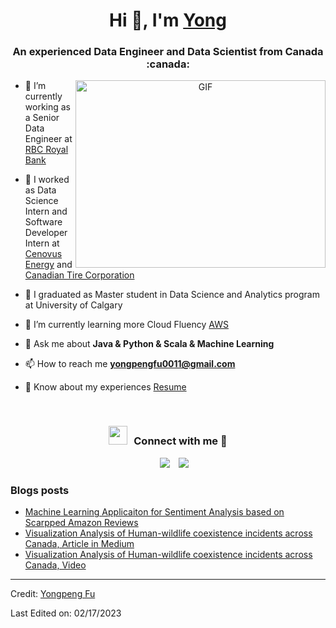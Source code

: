
<!--
**YongpengFu/YongpengFu** is a ✨ _special_ ✨ repository because its `README.md` (this file) appears on your GitHub profile.

Here are some ideas to get you started:

- 🔭 I’m currently working on ...
- 🌱 I’m currently learning ...
- 👯 I’m looking to collaborate on ...
- 🤔 I’m looking for help with ...
- 💬 Ask me about ...
- 📫 How to reach me: ...
- 😄 Pronouns: ...
- ⚡ Fun fact: ...
-->

<h1 align="center">Hi 👋, I'm <a href="https://github.com/YongpengFu" target="blank">
Yong</a></h1>
<h3 align="center">An experienced Data Engineer and Data Scientist from Canada :canada:</h3>

<!--
<p align="left"> <img src="https://komarev.com/ghpvc/?username=100rabhcsmc&label=Profile%20views&color=0e75b6&style=flat" alt="100rabhcsmc" /> </p>
-->

<!--
<p align="left"> <a href="https://twitter.com/100rabhcsmc" target="blank"><img src="https://img.shields.io/twitter/follow/100rabhcsmc?logo=twitter&style=for-the-badge" alt="100rabhcsmc" /></a> </p>
-->

<a target="_blank" align="center">
  <img align="right" top="500" height="300" width="400" alt="GIF" src="https://media.giphy.com/media/SWoSkN6DxTszqIKEqv/giphy.gif">
</a>

- 🔭 I’m currently working as a Senior Data Engineer at <a href="https://www.rbcroyalbank.com/personal.html" target="blank">RBC Royal Bank</a>

- 🔭 I worked as Data Science Intern and Software Developer Intern at <a href="https://www.cenovus.com/" target="blank">Cenovus Energy</a> and <a href="https://corp.canadiantire.ca/English/home/default.aspx" target="blank">Canadian Tire Corporation</a>

- 🌱 I graduated as Master student in Data Science and Analytics program at University of Calgary

- 🌱 I’m currently learning more Cloud Fluency <a href="https://aws.amazon.com/console/" target="blank">AWS</a>

- 💬 Ask me about **Java & Python & Scala & Machine Learning**

- 📫 How to reach me **yongpengfu0011@gmail.com**

- 📄 Know about my experiences <a href="https://github.com/YongpengFu/Resume/blob/master/RESUME_YONGPENG_FU.pdf" target="blank">Resume</a>
<br/>
<h3 align="center" > <img src="https://media.giphy.com/media/iY8CRBdQXODJSCERIr/giphy.gif" width="30" height="30" style="margin-right: 10px;">Connect with me 🤝 </h3>

<p align="center">

 <div align="center"  class="icons-social" style="margin-left: 10px;">
        <a style="margin-left: 10px;"  target="_blank" href="[https://www.linkedin.com/in/saurabhmchavan/](https://www.linkedin.com/in/yongpeng-fu/)">
			<img src="https://img.icons8.com/doodle/40/000000/linkedin--v2.png"></a>
        <a style="margin-left: 10px;" target="_blank" href="https://github.com/YongpengFu">
		<img src="https://img.icons8.com/doodle/40/000000/github--v1.png"></a>
      </div>

</p>

### Blogs posts

<!-- BLOG-POST-LIST:START -->
- [Machine Learning Applicaiton for Sentiment Analysis based on Scarpped Amazon Reviews](https://lnkd.in/gu7Ceny2)
- [Visualization Analysis of Human-wildlife coexistence incidents across Canada, Article in Medium](https://medium.com/@yongpengfu0011/what-to-expect-in-the-face-of-wildlife-90088ab724aa)
- [Visualization Analysis of Human-wildlife coexistence incidents across Canada, Video](https://www.loom.com/share/be17394f8f154ae9928f129d49804b11)
<!-- BLOG-POST-LIST:END -->

---

Credit: [Yongpeng Fu](https://github.com/YongpengFu)

Last Edited on: 02/17/2023

